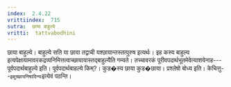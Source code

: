 ```yaml
---
index:  2.4.22
vrittiindex:  715
sutra:  छाया बाहुल्ये
vritti:  tattvabodhini 
---
```


छाया बाहुल्ये। बाहुल्ये सति या छाया तद्वाची यश्छायान्तस्तत्पुरुष इत्यर्थः। इह कस्य बाहुल्य इत्यपेक्षायामावरकद्रव्यनिमित्तत्वाच्छायायास्तद्बाहुल्यैति गम्यते। तच्चावरकं पूरीवपदार्थभूतमेवेत्याशयेनाह---पूर्वपदार्थबाहुल्ये इति। पूर्वपदार्थबाहल्ये किम्?। कुड�स्य छाया कुड�छाया। प्रश्लेषो बोध्य इति। केचित्तु--`इक्षुच्छायनिषादिन्यः`इत्येवं पठन्ति।

